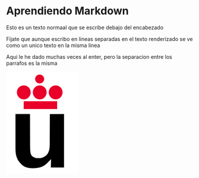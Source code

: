 # Aprendiendo Markdown

Esto es un texto
normaal que se escribe
debajo del encabezado

Fijate que aunque
escribo en lineas separadas
en el texto renderizado
se ve como un unico texto en 
la misma linea




Aqui le he dado muchas veces
al enter, pero la separacion
entre los parrafos es la misma

![Imageno no encontrada!](Logo-urjc.png)

